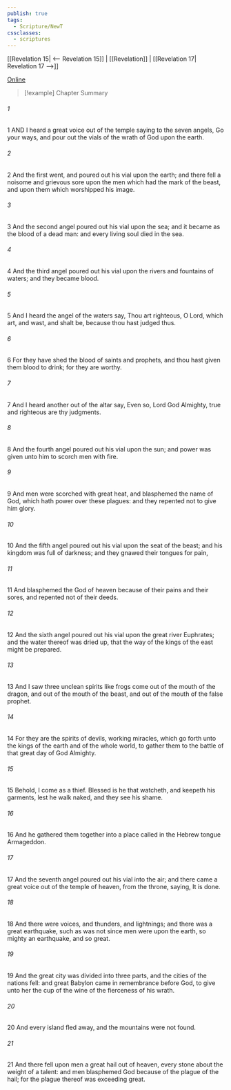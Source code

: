 ```yaml
---
publish: true
tags:
  - Scripture/NewT
cssclasses:
  - scriptures
---
```

[[Revelation 15| <-- Revelation 15]] | [[Revelation]] | [[Revelation 17| Revelation 17 -->]]

[Online](https://churchofjesuschrist.org/study/scriptures/nt/rev/16?lang=eng)

>[!example] Chapter Summary
>
###### 1
1 AND I heard a great voice out of the temple saying to the seven angels, Go your ways, and pour out the vials of the wrath of God upon the earth.
###### 2
2 And the first went, and poured out his vial upon the earth; and there fell a noisome and grievous sore upon the men which had the mark of the beast, and upon them which worshipped his image.
###### 3
3 And the second angel poured out his vial upon the sea; and it became as the blood of a dead man: and every living soul died in the sea.
###### 4
4 And the third angel poured out his vial upon the rivers and fountains of waters; and they became blood.
###### 5
5 And I heard the angel of the waters say, Thou art righteous, O Lord, which art, and wast, and shalt be, because thou hast judged thus.
###### 6
6 For they have shed the blood of saints and prophets, and thou hast given them blood to drink; for they are worthy.
###### 7
7 And I heard another out of the altar say, Even so, Lord God Almighty, true and righteous are thy judgments.
###### 8
8 And the fourth angel poured out his vial upon the sun; and power was given unto him to scorch men with fire.
###### 9
9 And men were scorched with great heat, and blasphemed the name of God, which hath power over these plagues: and they repented not to give him glory.
###### 10
10 And the fifth angel poured out his vial upon the seat of the beast; and his kingdom was full of darkness; and they gnawed their tongues for pain,
###### 11
11 And blasphemed the God of heaven because of their pains and their sores, and repented not of their deeds.
###### 12
12 And the sixth angel poured out his vial upon the great river Euphrates; and the water thereof was dried up, that the way of the kings of the east might be prepared.
###### 13
13 And I saw three unclean spirits like frogs come out of the mouth of the dragon, and out of the mouth of the beast, and out of the mouth of the false prophet.
###### 14
14 For they are the spirits of devils, working miracles, which go forth unto the kings of the earth and of the whole world, to gather them to the battle of that great day of God Almighty.
###### 15
15 Behold, I come as a thief. Blessed is he that watcheth, and keepeth his garments, lest he walk naked, and they see his shame.
###### 16
16 And he gathered them together into a place called in the Hebrew tongue Armageddon.
###### 17
17 And the seventh angel poured out his vial into the air; and there came a great voice out of the temple of heaven, from the throne, saying, It is done.
###### 18
18 And there were voices, and thunders, and lightnings; and there was a great earthquake, such as was not since men were upon the earth, so mighty an earthquake, and so great.
###### 19
19 And the great city was divided into three parts, and the cities of the nations fell: and great Babylon came in remembrance before God, to give unto her the cup of the wine of the fierceness of his wrath.
###### 20
20 And every island fled away, and the mountains were not found.
###### 21
21 And there fell upon men a great hail out of heaven, every stone about the weight of a talent: and men blasphemed God because of the plague of the hail; for the plague thereof was exceeding great.



